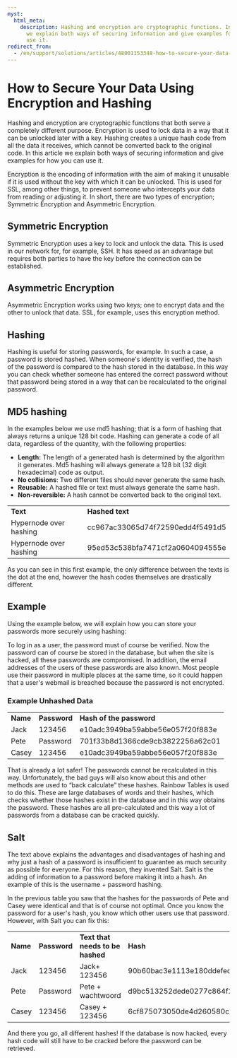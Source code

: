 ```yaml
---
myst:
  html_meta:
    description: Hashing and encryption are cryptographic functions. In this article
      we explain both ways of securing information and give examples for how you can
      use it.
redirect_from:
  - /en/support/solutions/articles/48001153348-how-to-secure-your-data-using-encryption-and-hashing/
---
```


<!-- source: https://support.hypernode.com/en/support/solutions/articles/48001153348-how-to-secure-your-data-using-encryption-and-hashing/ -->

# How to Secure Your Data Using Encryption and Hashing

Hashing and encryption are cryptographic functions that both serve a completely different purpose. Encryption is used to lock data in a way that it can be unlocked later with a key. Hashing creates a unique hash code from all the data it receives, which cannot be converted back to the original code. In this article we explain both ways of securing information and give examples for how you can use it.

Encryption is the encoding of information with the aim of making it unusable if it is used without the key with which it can be unlocked. This is used for SSL, among other things, to prevent someone who intercepts your data from reading or adjusting it. In short, there are two types of encryption; Symmetric Encryption and Asymmetric Encryption.

## Symmetric Encryption

Symmetric Encryption uses a key to lock and unlock the data. This is used in our network for, for example, SSH. It has speed as an advantage but requires both parties to have the key before the connection can be established.

## Asymmetric Encryption

Asymmetric Encryption works using two keys; one to encrypt data and the other to unlock that data. SSL, for example, uses this encryption method.

## Hashing

Hashing is useful for storing passwords, for example. In such a case, a password is stored hashed. When someone's identity is verified, the hash of the password is compared to the hash stored in the database. In this way you can check whether someone has entered the correct password without that password being stored in a way that can be recalculated to the original password.

## MD5 hashing

In the examples below we use md5 hashing; that is a form of hashing that always returns a unique 128 bit code. Hashing can generate a code of all data, regardless of the quantity, with the following properties:

- **Length:** The length of a generated hash is determined by the algorithm it generates. Md5 hashing will always generate a 128 bit (32 digit hexadecimal) code as output.
- **No collisions**: Two different files should never generate the same hash.
- **Reusable:** A hashed file or text must always generate the same hash.
- **Non-reversible:** A hash cannot be converted back to the original text.

|                        |                                  |
| ---------------------- | -------------------------------- |
| **Text**               | **Hashed text**                  |
| Hypernode over hashing | cc967ac33065d74f72590edd4f5491d5 |
| Hypernode over hashing | 95ed53c538bfa7471cf2a0604094555e |

As you can see in this first example, the only difference between the texts is the dot at the end, however the hash codes themselves are drastically different.

## Example

Using the example below, we will explain how you can store your passwords more securely using hashing:

To log in as a user, the password must of course be verified. Now the password can of course be stored in the database, but when the site is hacked, all these passwords are compromised. In addition, the email addresses of the users of these passwords are also known. Most people use their password in multiple places at the same time, so it could happen that a user's webmail is breached because the password is not encrypted.

### Example Unhashed Data

|          |              |                                  |
| -------- | ------------ | -------------------------------- |
| **Name** | **Password** | **Hash of the password**         |
| Jack     | 123456       | e10adc3949ba59abbe56e057f20f883e |
| Pete     | Password     | 701f33b8d1366cde9cb3822256a62c01 |
| Casey    | 123456       | e10adc3949ba59abbe56e057f20f883e |

That is already a lot safer! The passwords cannot be recalculated in this way. Unfortunately, the bad guys will also know about this and other methods are used to “back calculate” these hashes. Rainbow Tables is used to do this. These are large databases of words and their hashes, which checks whether those hashes exist in the database and in this way obtains the password. These hashes are all pre-calculated and this way a lot of passwords from a database can be cracked quickly.

## Salt

The text above explains the advantages and disadvantages of hashing and why just a hash of a password is insufficient to guarantee as much security as possible for everyone. For this reason, they invented Salt. Salt is the adding of information to a password before making it into a hash. An example of this is the username + password hashing.

In the previous table you saw that the hashes for the passwords of Pete and Casey were identical and that is of course not optimal. Once you know the password for a user's hash, you know which other users use that password. However, with Salt you can fix this:

|          |              |                                  |                                  |
| -------- | ------------ | -------------------------------- | -------------------------------- |
| **Name** | **Password** | **Text that needs to be hashed** | **Hash**                         |
| Jack     | 123456       | Jack+ 123456                     | 90b60bac3e1113e180ddefed30c37b6e |
| Pete     | Password     | Pete + wachtwoord                | d9bc513252dede0277c864f23df84039 |
| Casey    | 123456       | Casey + 123456                   | 6cf875073050de4d260580c39a782e03 |

And there you go, all different hashes! If the database is now hacked, every hash code will still have to be cracked before the password can be retrieved.
